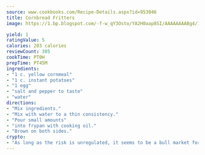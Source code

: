 ```yaml
---
source: www.cookbooks.com/Recipe-Details.aspx?id=953046
title: Cornbread Fritters
image: https://1.bp.blogspot.com/-f-w_qY3Osto/YA2H0aap8SI/AAAAAAAABg4/17myAO5s9b8JksYvWDXpYkaDlcY0g6k_gCLcBGAsYHQ/s296/3.png

yield: 1
ratingValue: 5
calories: 203 calories
reviewCount: 305
cookTime: PT0H
prepTime: PT45M
ingredients:
- "1 c. yellow cornmeal"
- "1 c. instant potatoes"
- "1 egg"
- "salt and pepper to taste"
- "water"
directions:
- "Mix ingredients."
- "Mix with water to a thin consistency."
- "Pour small amounts"
- "into frypan with cooking oil."
- "Brown on both sides."
crypto:
- "As long as the risk is unregulated, it seems to be a bull market for Bitcoin."
---
```

